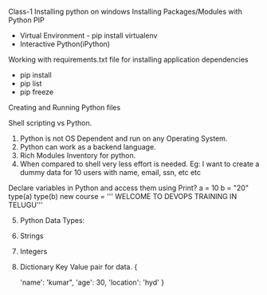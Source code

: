 Class-1
Installing python on windows 
Installing Packages/Modules with Python PIP
 - Virtual Environment - pip install virtualenv
 - Interactive Python(iPython)


 Working with requirements.txt file for installing application dependencies
 - pip install
 - pip list
 - pip freeze


 Creating and Running Python files

 Shell scripting vs Python.
 1. Python is not OS Dependent and run on any Operating System.
 2. Python can work as a backend language.
 3. Rich Modules Inventory for python.
 4. When compared to shell very less effort is needed.
    Eg: I want to create a dummy data for 10 users with name, email, ssn, etc etc

Declare variables in Python and access them using Print?
a = 10
b = "20"
type(a)
type(b)
new course = '''
    WELCOME
    TO
    DEVOPS
    TRAINING 
    IN
    TELUGU'''

5. Python Data Types: 
1. Strings
2. Integers
3. Dictionary Key Value pair for data.
 {
 
    'name': 'kumar",
    'age': 30,
    'location': 'hyd'
}
 






